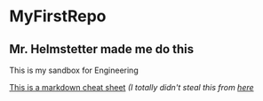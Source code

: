 # MyFirstRepo
## Mr. Helmstetter made me do this
This is my sandbox for Engineering



[This is a markdown cheat sheet](https://www.markdownguide.org/cheat-sheet/)
*(I totally didn't steal this from [here](https://github.com/trollgodkarl/MyFirstRepo/edit/master/README.md)*
